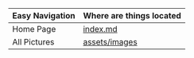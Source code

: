 | Easy Navigation | Where are things located        |
| -----------     | -----------                     |
| Home Page       | [index.md](index.md )           |
| All Pictures    | [assets/images](/assets/images/)|
